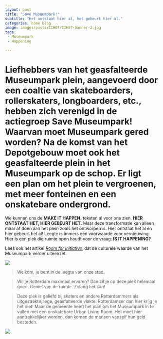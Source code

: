 ```yaml
---
layout: post
title: "Save Museumpark!"
subtitle: "Het ontstaat hier al, het gebeurt hier al."
categories: home blog
image: images/posts/IIH07/IIH07-banner-2.jpg
tags:
 - Museumpark
 - Happening

---
```


# Liefhebbers van het geasfalteerde Museumpark plein, aangevoerd door een coaltie van skateboarders, rollerskaters, longboarders, etc., hebben zich verenigd in de actiegroep Save Museumpark! Waarvan moet Museumpark gered worden? Na de komst van het Depotgebouw moet ook het geasfalteerde plein in het Museumpark op de schop. Er ligt een plan om het plein te vergroenen, met meer fonteinen en een onskatebare ondergrond. 

We kunnen ons de **MAKE IT HAPPEN.** teksten al voor ons zien. **HIER ONTSTAAT HET, HIER GEBEURT HET.** Maar deze transformatie kan alleen maar af doen aan het plein zoals het ontworpen is. Hier ontstaat het al en hier gebeurt het al! Leegte is immers een voorwaarde voor vernieuwing. Hier is een plek die ruimte open houdt voor de vraag: **IS IT HAPPENING?**

Lees ook het artikel [_Room for initiative_](https://www.rotterdamisithappening.nl/home/blog/2021/07/17/IIH07.html), dat de culturele waarde van het Museumpark verder uiteenzet.


![](https://www.rotterdamisithappening.nl/images/posts/IIH07/IIH07-banner-1.jpg)

>Welkom, je bent in de leegte van onze stad.

>Wil je Rotterdam maximaal ervaren? Dan zit je op deze plek helemaal goed. Geniet van de ruimte. Zolang het kan!

>Deze plek is geliefd bij skaters en andere Rotterdammers als uitgestrekte, lege, geasfalteerde vlakte. Rotterdamser dan hier krijg je het niet! Maar de gemeente heeft het plan om het Museumpark in te vullen met een onskatebare Urban Living Room. Het moet hier aantrekkelijker worden, dan komen de mensen vanzelf hun geld besteden.


![](https://www.rotterdamisithappening.nl/images/posts/IIH07/IIH07-banner-3.jpg)